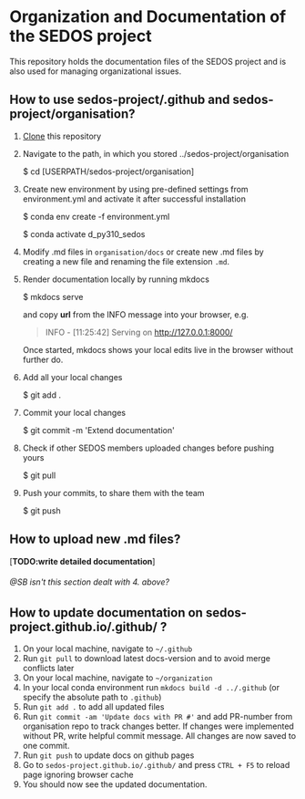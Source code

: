 # Organization and Documentation of the SEDOS project

This repository holds the documentation files of the SEDOS project and is also used for managing organizational issues. 

## How to use sedos-project/.github and sedos-project/organisation?

1. [Clone](https://docs.github.com/en/repositories/creating-and-managing-repositories/cloning-a-repository) this repository


2. Navigate to the path, in which you stored ../sedos-project/organisation


      $ cd [USERPATH/sedos-project/organisation]


3. Create new environment by using pre-defined settings from environment.yml and activate it after successful installation
 

      $ conda env create -f environment.yml

      $ conda activate d_py310_sedos

4. Modify .md files in `organisation/docs` or create new .md files by creating a new file and renaming the file extension `.md`.


5. Render documentation locally by running mkdocs 

   
      $ mkdocs serve

   and copy **url** from the INFO message into your browser, e.g.
   

   > INFO     -  [11:25:42] Serving on http://127.0.0.1:8000/

   Once started, mkdocs shows your local edits live in the browser without further do.


6. Add all your local changes

   
      $ git add .

7. Commit your local changes

   
      $ git commit -m 'Extend documentation'

8. Check if other SEDOS members uploaded changes before pushing yours

   
      $ git pull   

9. Push your commits, to share them with the team

    
      $ git push


## How to upload new .md files? 

[**TODO:write detailed documentation**]
###### @SB isn't this section dealt with 4. above?

## How to update documentation on sedos-project.github.io/.github/ ?

1. On your local machine, navigate to `~/.github`
1. Run `git pull` to download latest docs-version and to avoid merge conflicts later
1. On your local machine, navigate to `~/organization`
1. In your local conda environment run `mkdocs build -d ../.github` (or specify the absolute path to `.github`)
1. Run `git add .` to add all updated files
1. Run `git commit -am 'Update docs with PR #'` and add PR-number from organisation repo to track changes better. 
   If changes were implemented without PR, write helpful commit message. All changes are now saved to one commit.
1. Run `git push` to update docs on github pages
1. Go to `sedos-project.github.io/.github/` and press `CTRL + F5` to reload page ignoring browser cache
1. You should now see the updated documentation.

